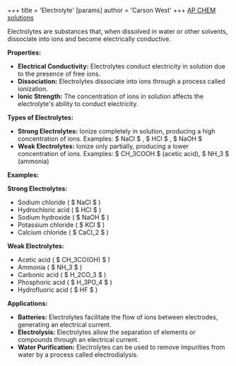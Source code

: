 +++
 title = 'Electrolyte'
[params]
	author = 'Carson West'
+++
[AP CHEM solutions](./../ap-chem-solutions/)

Electrolytes are substances that, when dissolved in water or other solvents, dissociate into ions and become electrically conductive.

**Properties:**

* **Electrical Conductivity:** Electrolytes conduct electricity in solution due to the presence of free ions.
* **Dissociation:** Electrolytes dissociate into ions through a process called ionization.
* **Ionic Strength:** The concentration of ions in solution affects the electrolyte's ability to conduct electricity.

**Types of Electrolytes:**

* **Strong Electrolytes:** Ionize completely in solution, producing a high concentration of ions. Examples:  $ NaCl $ ,  $ HCl $ ,  $ NaOH $ 
* **Weak Electrolytes:** Ionize only partially, producing a lower concentration of ions. Examples:  $ CH_3COOH $  (acetic acid),  $ NH_3 $  (ammonia)

**Examples:**

**Strong Electrolytes:**

* Sodium chloride ( $ NaCl $ )
* Hydrochloric acid ( $ HCl $ )
* Sodium hydroxide ( $ NaOH $ )
* Potassium chloride ( $ KCl $ )
* Calcium chloride ( $ CaCl_2 $ )

**Weak Electrolytes:**

* Acetic acid ( $ CH_3CO(OH) $ )
* Ammonia ( $ NH_3 $ )
* Carbonic acid ( $ H_2CO_3 $ )
* Phosphoric acid ( $ H_3PO_4 $ )
* Hydrofluoric acid ( $ HF $ )

**Applications:**

* **Batteries:** Electrolytes facilitate the flow of ions between electrodes, generating an electrical current.
* **Electrolysis:** Electrolytes allow the separation of elements or compounds through an electrical current.
* **Water Purification:** Electrolytes can be used to remove impurities from water by a process called electrodialysis.